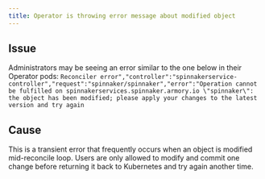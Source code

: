 ```yaml
---
title: Operator is throwing error message about modified object
---
```


## Issue
Administrators may be seeing an error similar to the one below in their Operator pods:
```Reconciler error","controller":"spinnakerservice-controller","request":"spinnaker/spinnaker","error":"Operation cannot be fulfilled on spinnakerservices.spinnaker.armory.io \"spinnaker\": the object has been modified; please apply your changes to the latest version and try again```

## Cause
This is a transient error that frequently occurs when an object is modified mid-reconcile loop. Users are only allowed to modify and commit one change before returning it back to Kubernetes and try again another time. 

